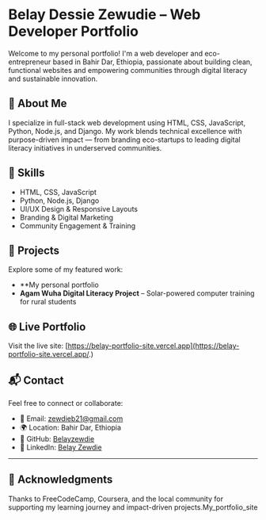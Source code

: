 # Belay Dessie Zewudie – Web Developer Portfolio

Welcome to my personal portfolio! I'm a web developer and eco-entrepreneur based in Bahir Dar, Ethiopia, passionate about building clean, functional websites and empowering communities through digital literacy and sustainable innovation.

## 🌟 About Me

I specialize in full-stack web development using HTML, CSS, JavaScript, Python, Node.js, and Django. My work blends technical excellence with purpose-driven impact — from branding eco-startups to leading digital literacy initiatives in underserved communities.

## 🧰 Skills

- HTML, CSS, JavaScript
- Python, Node.js, Django
- UI/UX Design & Responsive Layouts
- Branding & Digital Marketing
- Community Engagement & Training

## 📁 Projects

Explore some of my featured work:

- **My personal portfolio
- **Agam Wuha Digital Literacy Project** – Solar-powered computer training for rural students

## 🌐 Live Portfolio

Visit the live site: [https://belay-portfolio-site.vercel.app](https://belay-portfolio-site.vercel.app/.)

## 📬 Contact

Feel free to connect or collaborate:

- 📧 Email: zewdieb21@gmail.com
- 🌍 Location: Bahir Dar, Ethiopia
- 🔗 GitHub: [Belayzewdie](https://github.com/Belayzewdie/My_portfolio_site)
- 🔗 LinkedIn: [Belay Zewdie](https://www.linkedin.com/in/belay-zewdie-8534a636a)

---

## 🙌 Acknowledgments


Thanks to FreeCodeCamp, Coursera, and the local community for supporting my learning journey and impact-driven projects.My_portfolio_site
